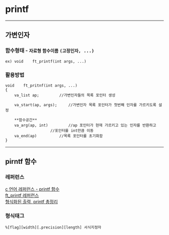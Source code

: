 # printf

-------------
## 가변인자
### 함수형태 - `자료형` `함수이름` `(고정인자, ...)`
	ex) void	ft_printf(int args, ...)

### 활용방법
	void	ft_pritnf(int args, ...)
	{
		va_list ap;			//가변인자들의 목록 포인터 생성
		
		va_start(ap, args);		//가변인자 목록 포인터가 첫번째 인자를 가르키도록 설정
		
		**함수공간**
		va_arg(ap, int)			//ap 포인터가 현재 가르키고 있는 인자를 반환하고
						//포인터를 int만큼 이동
		va_end(ap)			//목록 포인터를 초기화함
	}
------------
## pirntf 함수
### 레퍼런스
[c 언어 레퍼런스 - printf 함수](https://modoocode.com/35)   
[ft_printf 레퍼런스](https://velog.io/@hidaehyunlee/%ED%98%95%EC%8B%9D%ED%83%9C%EA%B7%B8%EC%99%80-%EC%84%9C%EC%8B%9D%EC%A7%80%EC%A0%95%EC%9E%90-printf-%ED%95%A8%EC%88%98%EC%9D%98-%EC%98%B5%EC%85%98-%EC%95%8C%EC%95%84%EB%B3%B4%EA%B8%B0)   
[형식화된 출력, printf 총정리](https://mymanual.tistory.com/19)
### 형식태그
	%[flag][width][.precision][length] 서식지정자
